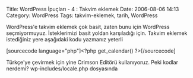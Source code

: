 Title: WordPress İpuçları - 4 : Takvim eklemek
Date: 2006-08-06 14:13
Category: WordPress
Tags: takvim-eklemek, tarih, WordPress

WordPress'e takvim eklemek çok basit, zaten bunu için WordPress
seçmiyormuyuz. İsteklerimizi basit yoldan karşıladığı için. Takvim
eklemek istediğiniz yere aşağıdaki kodu yazmanız yeterli

[sourcecode language="php"]\<?php get\_calendar() ?\>[/sourcecode]

Türkçe'ye çevirmek için yine Crimson Editörü kullanıyoruz. Peki kodlar
nerdemi? wp-includes/locale.php dosyasında

</p>

